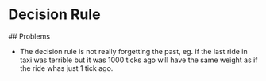 # Decision Rule

## Problems

* The decision rule is not really forgetting the past, eg. if the last ride in taxi was terrible but it was 1000 ticks ago will have the same weight as if the ride whas just 1 tick ago. 
